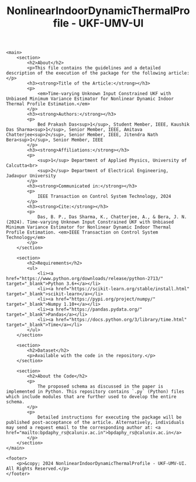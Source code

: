<!DOCTYPE html>
<html lang="en">


<body>
    <header>
        <h1>NonlinearIndoorDynamicThermalProfile - UKF-UMV-UI</h1>
    </header>

    <main>
        <section>
            <h2>About</h2>
            <p>This file contains the guidelines and a detailed description of the execution of the package for the following article:</p>
            <h3><strong>Title of the Article:</strong></h3>
            <p>
                <em>Time-varying Unknown Input Constrained UKF with Unbiased Minimum Variance Estimator for Nonlinear Dynamic Indoor Thermal Profile Estimation.</em>
            </p>
            <h3><strong>Authors:</strong></h3>
            <p>
                Bed Prakash Das<sup>1</sup>, Student Member, IEEE, Kaushik Das Sharma<sup>1</sup>, Senior Member, IEEE, Amitava Chatterjee<sup>2</sup>, Senior Member, IEEE, Jitendra Nath Bera<sup>1</sup>, Senior Member, IEEE
            </p>
            <h3><strong>Affiliations:</strong></h3>
            <p>
                <sup>1</sup> Department of Applied Physics, University of Calcutta<br>
                <sup>2</sup> Department of Electrical Engineering, Jadavpur University
            </p>
            <h3><strong>Communicated in:</strong></h3>
            <p>
                IEEE Transaction on Control System Technology, 2024
            </p>
            <h3><strong>Cite:</strong></h3>
            <p>
                Das, B. P., Das Sharma, K., Chatterjee, A., & Bera, J. N. (2024). Time-varying Unknown Input Constrained UKF with Unbiased Minimum Variance Estimator for Nonlinear Dynamic Indoor Thermal Profile Estimation. <em>IEEE Transaction on Control System Technology</em>
            </p>
        </section>

        <section>
            <h2>Requirements</h2>
            <ul>
                <li><a href="https://www.python.org/downloads/release/python-2713/" target="_blank">Python 3.6+</a></li>
                <li><a href="https://scikit-learn.org/stable/install.html" target="_blank">scikit-learn</a></li>
                <li><a href="https://pypi.org/project/numpy/" target="_blank">Numpy 1.10+</a></li>
                <li><a href="https://pandas.pydata.org/" target="_blank">Pandas</a></li>
                <li><a href="https://docs.python.org/3/library/time.html" target="_blank">Time</a></li>
            </ul>
        </section>

        <section>
            <h2>Dataset</h2>
            <p>Available with the code in the repository.</p>
        </section>

        <section>
            <h2>About the Code</h2>
            <p>
                The proposed schema as discussed in the paper is implemented in Python. This repository contains `.py` (Python) files which include modules that are further used to develop the entire schema.
            </p>
            <p>
                Detailed instructions for executing the package will be published post-acceptance of the article. Alternatively, individuals may send a request email to the corresponding author at: <a href="mailto:bpdaphy_rs@caluniv.ac.in">bpdaphy_rs@caluniv.ac.in</a>
            </p>
        </section>
    </main>

    <footer>
        <p>&copy; 2024 NonlinearIndoorDynamicThermalProfile - UKF-UMV-UI. All Rights Reserved.</p>
    </footer>
</body>

</html>
